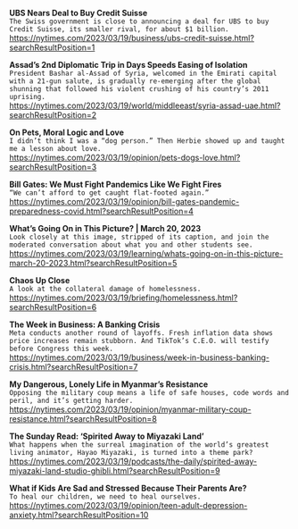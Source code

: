 **UBS Nears Deal to Buy Credit Suisse**\
`The Swiss government is close to announcing a deal for UBS to buy Credit Suisse, its smaller rival, for about $1 billion.`\
https://nytimes.com/2023/03/19/business/ubs-credit-suisse.html?searchResultPosition=1

**Assad’s 2nd Diplomatic Trip in Days Speeds Easing of Isolation**\
`President Bashar al-Assad of Syria, welcomed in the Emirati capital with a 21-gun salute, is gradually re-emerging after the global shunning that followed his violent crushing of his country’s 2011 uprising.`\
https://nytimes.com/2023/03/19/world/middleeast/syria-assad-uae.html?searchResultPosition=2

**On Pets, Moral Logic and Love**\
`I didn’t think I was a “dog person.” Then Herbie showed up and taught me a lesson about love.`\
https://nytimes.com/2023/03/19/opinion/pets-dogs-love.html?searchResultPosition=3

**Bill Gates: We Must Fight Pandemics Like We Fight Fires**\
`“We can’t afford to get caught flat-footed again.”`\
https://nytimes.com/2023/03/19/opinion/bill-gates-pandemic-preparedness-covid.html?searchResultPosition=4

**What’s Going On in This Picture? | March 20, 2023**\
`Look closely at this image, stripped of its caption, and join the moderated conversation about what you and other students see.`\
https://nytimes.com/2023/03/19/learning/whats-going-on-in-this-picture-march-20-2023.html?searchResultPosition=5

**Chaos Up Close**\
`A look at the collateral damage of homelessness.`\
https://nytimes.com/2023/03/19/briefing/homelessness.html?searchResultPosition=6

**The Week in Business: A Banking Crisis**\
`Meta conducts another round of layoffs. Fresh inflation data shows price increases remain stubborn. And TikTok’s C.E.O. will testify before Congress this week.`\
https://nytimes.com/2023/03/19/business/week-in-business-banking-crisis.html?searchResultPosition=7

**My Dangerous, Lonely Life in Myanmar’s Resistance**\
`Opposing the military coup means a life of safe houses, code words and peril, and it’s getting harder.`\
https://nytimes.com/2023/03/19/opinion/myanmar-military-coup-resistance.html?searchResultPosition=8

**The Sunday Read: ‘Spirited Away to Miyazaki Land’**\
`What happens when the surreal imagination of the world’s greatest living animator, Hayao Miyazaki, is turned into a theme park?`\
https://nytimes.com/2023/03/19/podcasts/the-daily/spirited-away-miyazaki-land-studio-ghibli.html?searchResultPosition=9

**What if Kids Are Sad and Stressed Because Their Parents Are?**\
`To heal our children, we need to heal ourselves.`\
https://nytimes.com/2023/03/19/opinion/teen-adult-depression-anxiety.html?searchResultPosition=10

